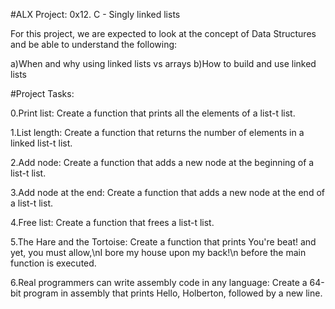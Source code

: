 #ALX Project: 0x12. C - Singly linked lists

For this project, we are expected to look at the concept of Data Structures and be able to understand the following:

a)When and why using linked lists vs arrays
b)How to build and use linked lists

#Project Tasks:

0.Print list:
Create a function that prints all the elements of a list-t list.

1.List length:
Create a function that returns the number of elements in a linked list-t list.

2.Add node:
Create a function that adds a new node at the beginning of a list-t list.

3.Add node at the end:
Create a function that adds a new node at the end of a list-t list.

4.Free list:
Create a function that frees a list-t list.

5.The Hare and the Tortoise:
Create a function that prints You're beat! and yet, you must allow,\nI bore my house upon my back!\n before the main function is executed.

6.Real programmers can write assembly code in any language:
Create a 64-bit program in assembly that prints Hello, Holberton, followed by a new line.

